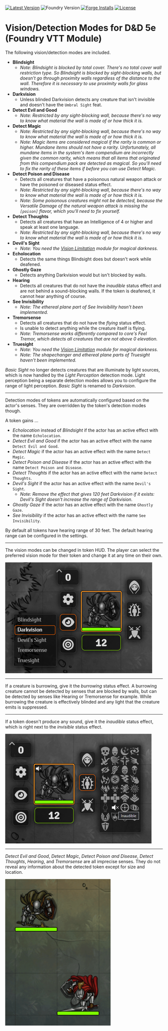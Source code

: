 [![Latest Version](https://img.shields.io/github/v/release/dev7355608/vision-5e?display_name=tag&sort=semver&label=Latest%20Version)](https://github.com/dev7355608/vision-5e/releases/latest)
![Foundry Version](https://img.shields.io/endpoint?url=https://foundryshields.com/version?url=https%3A%2F%2Fraw.githubusercontent.com%2Fdev7355608%2Fvision-5e%2Fmain%2Fmodule.json)
[![Forge Installs](https://img.shields.io/badge/dynamic/json?label=Forge%20Installs&query=package.installs&suffix=%25&url=https%3A%2F%2Fforge-vtt.com%2Fapi%2Fbazaar%2Fpackage%2Fvision-5e&colorB=blueviolet)](https://forge-vtt.com/bazaar#package=vision-5e)
[![License](https://img.shields.io/github/license/dev7355608/vision-5e?label=License)](LICENSE)

# Vision/Detection Modes for D&D 5e (Foundry VTT Module)

The following vision/detection modes are included.

- **Blindsight**
  - _Note: Blindsight is blocked by total cover. There's no total cover wall restriction type. So Blindsight is blocked by sight-blocking walls, but doesn't go through proximity walls regardless of the distance to the wall. Therefore it is necessary to use proximity walls for glass windows._
- **Darkvision**
  - Unless blinded Darkvision detects any creature that isn't invisible and doesn't have the `Umbral Sight` feat.
- **Detect Evil and Good**
  - _Note: Restricted by any sight-blocking wall, because there's no way to know what material the wall is made of or how thick it is._
- **Detect Magic**
  - _Note: Restricted by any sight-blocking wall, because there's no way to know what material the wall is made of or how thick it is._
  - _Note: Magic items are considered magical if the rarity is common or higher. Mundane items should not have a rarity. Unfortunately, all mundane items in the system's item compendium are incorrectly given the common rarity, which means that all items that originated from this compendium pack are detected as magical. So you'll need to fix the rarity of these items if before you can use Detect Magic._
- **Detect Poison and Disease**
  - Detects all creatures that have a poisonous natural weapon attack or have the poisoned or diseased status effect.
  - _Note: Restricted by any sight-blocking wall, because there's no way to know what material the wall is made of or how thick it is._
  - _Note: Some poisonous creatures might not be detected, because the Versatile Damage of the natural weapon attack is missing the `[poison]` flavor, which you'll need to fix yourself._
- **Detect Thoughts**
  - Detects all creatures that have an Intelligence of 4 or higher and speak at least one language.
  - _Note: Restricted by any sight-blocking wall, because there's no way to know what material the wall is made of or how thick it is._
- **Devil's Sight**
  - _Note: You need the [Vision Limitation]() module for magical darkness._
- **Echolocation**
  - Detects the same things Blindsight does but doesn't work while deafened.
- **Ghostly Gaze**
  - Detects anything Darkvision would but isn't blocked by walls.
- **Hearing**
  - Detects all creatures that do not have the _inaudible_ status effect and are not behind a sound-blocking walls. If the token is deafened, it cannot hear anything of course.
- **See Invisibility**
  - _Note: The ethereal plane part of See Invisibility hasn't been implemented._
- **Tremorsense**
  - Detects all creatures that do not have the _flying_ status effect.
  - Is unable to detect anything while the creature itself is flying.
  - _Note: Tremorsense works differently compared to core's Feel Tremor, which detects all creatures that are not above 0 elevation._
- **Truesight**
  - _Note: You need the [Vision Limitation]() module for magical darkness._
  - _Note: The shapechanger and ethereal plane parts of Truesight haven't been implemented._

_Basic Sight_ no longer detects creatures that are illuminate by light sources, which is now handled by the _Light Perception_ detection mode. Light perception being a separate detection modes allows you to configure the range of light perception. _Basic Sight_ is renamed to _Darkvision_.

---

Detection modes of tokens are automatically configured based on the actor's senses. They are overridden by the token's detection modes though.

A token gains ...

- _Echolocation_ instead of _Blindsight_ if the actor has an active effect with the name `Echolocation`.
- _Detect Evil and Good_ if the actor has an active effect with the name `Detect Evil and Good`.
- _Detect Magic_ if the actor has an active effect with the name `Detect Magic`.
- _Detect Poison and Disease_ if the actor has an active effect with the name `Detect Poison and Disease`.
- _Detect Thoughts_ if the actor has an active effect with the name `Detect Thoughts`.
- _Devil's Sight_ if the actor has an active effect with the name `Devil's Sight`.
  - _Note: Remove the effect that gives 120 feet Darkvision if it exists: Devil's Sight doesn't increase the range of Darkvision._
- _Ghostly Gaze_ if the actor has an active effect with the name `Ghostly Gaze`.
- _See Invisibility_ if the actor has an active effect with the name `See Invisibility`.

By default all tokens have hearing range of 30 feet. The default hearing range can be configured in the settings.

---

The vision modes can be changed in token HUD. The player can select the preferred vision mode for their token and change it at any time on their own.

![hud](images/hud.png)

---

If a creature is burrowing, give it the _burrowing_ status effect. A burrowing creature cannot be detected by senses that are blocked by walls, but can be detected by senses like Hearing or Tremorsense for example. While burrowing the creature is effectively blinded and any light that the creature emits is suppressed.

---

If a token doesn't produce any sound, give it the _inaudible_ status effect, which is right next to the _invisible_ status effect.

![hud](images/inaudible.png)

---

_Detect Evil and Good_, _Detect Magic_, _Detect Poison and Disease_, _Detect Thoughts_, _Hearing_, and _Tremorsense_ are all imprecise senses. They do not reveal any information about the detected token except for size and location.

![hud](images/imprecise.gif)
